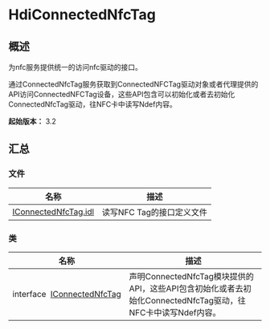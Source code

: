 # HdiConnectedNfcTag


## 概述

为nfc服务提供统一的访问nfc驱动的接口。

通过ConnectedNfcTag服务获取到ConnectedNFCTag驱动对象或者代理提供的API访问ConnectedNFCTag设备，这些API包含可以初始化或者去初始化ConnectedNfcTag驱动，往NFC卡中读写Ndef内容。

**起始版本：** 3.2


## 汇总


### 文件

| 名称 | 描述 | 
| -------- | -------- |
| [IConnectedNfcTag.idl](_i_connected_nfc_tag_8idl.md) | 读写NFC Tag的接口定义文件 | 


### 类

| 名称 | 描述 | 
| -------- | -------- |
| interface&nbsp;&nbsp;[IConnectedNfcTag](interface_i_connected_nfc_tag.md) | 声明ConnectedNfcTag模块提供的API，这些API包含初始化或者去初始化ConnectedNfcTag驱动，往NFC卡中读写Ndef内容。 | 

